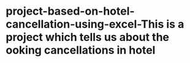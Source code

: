 # project-based-on-hotel-cancellation-using-excel-This is a project which tells us about the  ooking cancellations in hotel
